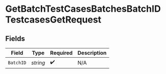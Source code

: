 # GetBatchTestCasesBatchesBatchIDTestcasesGetRequest


## Fields

| Field              | Type               | Required           | Description        |
| ------------------ | ------------------ | ------------------ | ------------------ |
| `BatchID`          | *string*           | :heavy_check_mark: | N/A                |